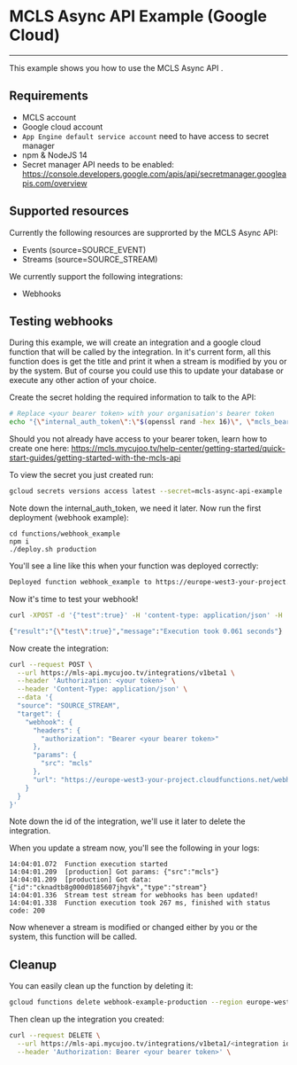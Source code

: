 # MCLS Async API Example (Google Cloud)
--------------------------------

This example shows you how to use the MCLS Async API .

## Requirements

* MCLS account
* Google cloud account
* `App Engine default service account` need to have access to secret manager
* npm & NodeJS 14
* Secret manager API needs to be enabled: https://console.developers.google.com/apis/api/secretmanager.googleapis.com/overview

## Supported resources
Currently the following resources are supprorted by the MCLS Async API:

* Events (source=SOURCE_EVENT)
* Streams (source=SOURCE_STREAM)

We currently support the following integrations:

* Webhooks

## Testing webhooks

During this example, we will create an integration and a google cloud function that will be called by the integration.
In it's current form, all this function does is get the title and print it when a stream is modified by you or by the system.
But of course you could use this to update your database or execute any other action of your choice.

Create the secret holding the required information to talk to the API:

```sh
# Replace <your bearer token> with your organisation's bearer token
echo "{\"internal_auth_token\":\"$(openssl rand -hex 16)\", \"mcls_bearer_token\":\"<your bearer token>\"}" |  gcloud secrets create mcls-async-api-example --data-file=-
```

Should you not already have access to your bearer token, learn how to create one here:
https://mcls.mycujoo.tv/help-center/getting-started/quick-start-guides/getting-started-with-the-mcls-api

To view the secret you just created run:

```sh
gcloud secrets versions access latest --secret=mcls-async-api-example
```

Note down the internal_auth_token, we need it later.
Now run the first deployment (webhook example):

```
cd functions/webhook_example
npm i
./deploy.sh production
```

You'll see a line like this when your function was deployed correctly:

```sh
Deployed function webhook_example to https://europe-west3-your-project.cloudfunctions.net/webhook-example-production
```

Now it's time to test your webhook!

```sh
curl -XPOST -d '{"test":true}' -H 'content-type: application/json' -H 'Authorization: Bearer <internal secret>' https://europe-west3-mls-production.cloudfunctions.net/webhook-example-production

{"result":"{\"test\":true}","message":"Execution took 0.061 seconds"}
```

Now create the integration:

```sh
curl --request POST \
  --url https://mls-api.mycujoo.tv/integrations/v1beta1 \
  --header 'Authorization: <your token>' \
  --header 'Content-Type: application/json' \
  --data '{
  "source": "SOURCE_STREAM",
  "target": {
    "webhook": {
      "headers": {
        "authorization": "Bearer <your bearer token>"
      },
      "params": {
        "src": "mcls"
      },
      "url": "https://europe-west3-your-project.cloudfunctions.net/webhook-example-production"
    }
  }
}'
```

Note down the id of the integration, we'll use it later to delete the integration.

When you update a stream now, you'll see the following in your logs:

```
14:04:01.072  Function execution started
14:04:01.209  [production] Got params: {"src":"mcls"}
14:04:01.209  [production] Got data: {"id":"cknadtb8g000d0185607jhgvk","type":"stream"}
14:04:01.336  Stream test stream for webhooks has been updated!
14:04:01.338  Function execution took 267 ms, finished with status code: 200
```
Now whenever a stream is modified or changed either by you or the system, this function will be called.

## Cleanup
You can easily clean up the function by deleting it:

```sh
gcloud functions delete webhook-example-production --region europe-west3
```

Then clean up the integration you created:

```sh
curl --request DELETE \
  --url https://mls-api.mycujoo.tv/integrations/v1beta1/<integration id> \
  --header 'Authorization: Bearer <your bearer token>' \
```